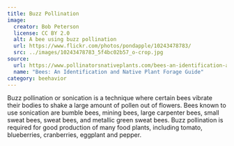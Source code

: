 ```yaml
---
title: Buzz Pollination
image:
  creator: Bob Peterson
  license: CC BY 2.0
  alt: A bee using buzz pollination
  url: https://www.flickr.com/photos/pondapple/10243478783/
  src: ../images/10243478783_5f4bc02b57_o-crop.jpg
source:
  url: https://www.pollinatorsnativeplants.com/bees-an-identification-and-native-plant-forage-guide.html
  name: "Bees: An Identification and Native Plant Forage Guide"
category: beehavior
---
```

Buzz pollination or sonication is a technique where certain bees vibrate their bodies to shake a large amount of pollen out of flowers. Bees known to use sonication are bumble bees, mining bees, large carpenter bees, small sweat bees, sweat bees, and metallic green sweat bees. Buzz pollination is required for good production of many food plants, including tomato, blueberries, cranberries, eggplant and pepper.